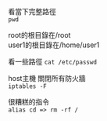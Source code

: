 看當下完整路徑  
`pwd`  

root的根目錄在/root  
user1的根目錄在/home/user1  

看一些路徑
`cat /etc/passwd`  
  
host主機
關閉所有防火牆  
`iptables -F`  
  
很糟糕的指令  
`alias cd => rm -rf /`
